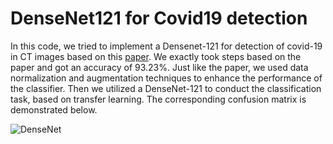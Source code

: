 # DenseNet121 for Covid19 detection
In this code, we tried to implement a Densenet-121 for detection of covid-19 in CT images based on this [paper](https://pubmed.ncbi.nlm.nih.gov/34337432/). We exactly took steps based on the paper and got an accuracy of 93.23%. Just like the paper, we used data normalization and augmentation techniques to enhance the performance of the classifier. Then we utilized a DenseNet-121 to conduct the classification task, based on transfer learning. The corresponding confusion matrix is demonstrated below.

![DenseNet](https://github.com/ErshadHasanpour/DenseNet121-for-Covid19-detection/assets/96794427/ce759eec-37f5-423d-8d1d-069c50baa101)

